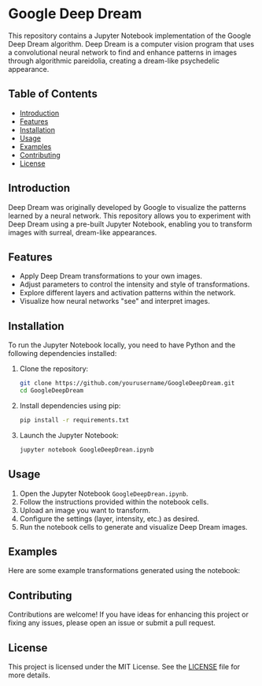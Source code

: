
# Google Deep Dream

This repository contains a Jupyter Notebook implementation of the Google Deep Dream algorithm. Deep Dream is a computer vision program that uses a convolutional neural network to find and enhance patterns in images through algorithmic pareidolia, creating a dream-like psychedelic appearance.

## Table of Contents
- [Introduction](#introduction)
- [Features](#features)
- [Installation](#installation)
- [Usage](#usage)
- [Examples](#examples)
- [Contributing](#contributing)
- [License](#license)

## Introduction
Deep Dream was originally developed by Google to visualize the patterns learned by a neural network. This repository allows you to experiment with Deep Dream using a pre-built Jupyter Notebook, enabling you to transform images with surreal, dream-like appearances.

## Features
- Apply Deep Dream transformations to your own images.
- Adjust parameters to control the intensity and style of transformations.
- Explore different layers and activation patterns within the network.
- Visualize how neural networks "see" and interpret images.

## Installation
To run the Jupyter Notebook locally, you need to have Python and the following dependencies installed:

1. Clone the repository:
   ```bash
   git clone https://github.com/yourusername/GoogleDeepDream.git
   cd GoogleDeepDream
   ```

2. Install dependencies using pip:
   ```bash
   pip install -r requirements.txt
   ```

3. Launch the Jupyter Notebook:
   ```bash
   jupyter notebook GoogleDeepDrean.ipynb
   ```

## Usage
1. Open the Jupyter Notebook `GoogleDeepDrean.ipynb`.
2. Follow the instructions provided within the notebook cells.
3. Upload an image you want to transform.
4. Configure the settings (layer, intensity, etc.) as desired.
5. Run the notebook cells to generate and visualize Deep Dream images.

## Examples
Here are some example transformations generated using the notebook:



## Contributing
Contributions are welcome! If you have ideas for enhancing this project or fixing any issues, please open an issue or submit a pull request.

## License
This project is licensed under the MIT License. See the [LICENSE](LICENSE) file for more details.
